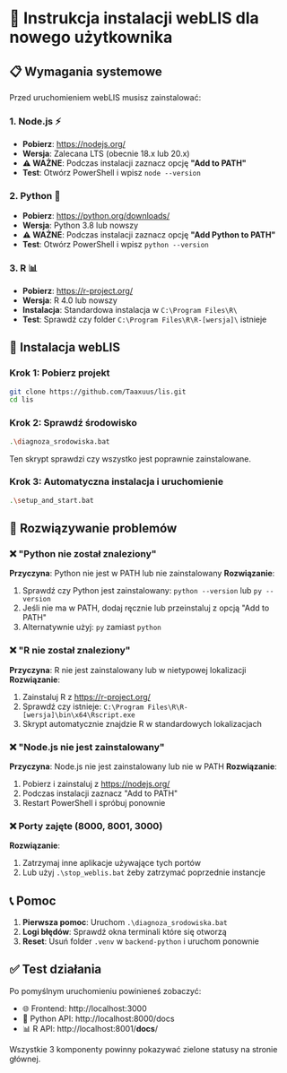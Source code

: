 # 🚀 Instrukcja instalacji webLIS dla nowego użytkownika

## 📋 Wymagania systemowe

Przed uruchomieniem webLIS musisz zainstalować:

### 1. Node.js ⚡

- **Pobierz**: https://nodejs.org/
- **Wersja**: Zalecana LTS (obecnie 18.x lub 20.x)
- **⚠️ WAŻNE**: Podczas instalacji zaznacz opcję **"Add to PATH"**
- **Test**: Otwórz PowerShell i wpisz `node --version`

### 2. Python 🐍

- **Pobierz**: https://python.org/downloads/
- **Wersja**: Python 3.8 lub nowszy
- **⚠️ WAŻNE**: Podczas instalacji zaznacz opcję **"Add Python to PATH"**
- **Test**: Otwórz PowerShell i wpisz `python --version`

### 3. R 📊

- **Pobierz**: https://r-project.org/
- **Wersja**: R 4.0 lub nowszy
- **Instalacja**: Standardowa instalacja w `C:\Program Files\R\`
- **Test**: Sprawdź czy folder `C:\Program Files\R\R-[wersja]\` istnieje

## 🔧 Instalacja webLIS

### Krok 1: Pobierz projekt

```bash
git clone https://github.com/Taaxuus/lis.git
cd lis
```

### Krok 2: Sprawdź środowisko

```bash
.\diagnoza_srodowiska.bat
```

Ten skrypt sprawdzi czy wszystko jest poprawnie zainstalowane.

### Krok 3: Automatyczna instalacja i uruchomienie

```bash
.\setup_and_start.bat
```

## 🐛 Rozwiązywanie problemów

### ❌ "Python nie został znaleziony"

**Przyczyna**: Python nie jest w PATH lub nie zainstalowany
**Rozwiązanie**:

1. Sprawdź czy Python jest zainstalowany: `python --version` lub `py --version`
2. Jeśli nie ma w PATH, dodaj ręcznie lub przeinstaluj z opcją "Add to PATH"
3. Alternatywnie użyj: `py` zamiast `python`

### ❌ "R nie został znaleziony"

**Przyczyna**: R nie jest zainstalowany lub w nietypowej lokalizacji
**Rozwiązanie**:

1. Zainstaluj R z https://r-project.org/
2. Sprawdź czy istnieje: `C:\Program Files\R\R-[wersja]\bin\x64\Rscript.exe`
3. Skrypt automatycznie znajdzie R w standardowych lokalizacjach

### ❌ "Node.js nie jest zainstalowany"

**Przyczyna**: Node.js nie jest zainstalowany lub nie w PATH
**Rozwiązanie**:

1. Pobierz i zainstaluj z https://nodejs.org/
2. Podczas instalacji zaznacz "Add to PATH"
3. Restart PowerShell i spróbuj ponownie

### ❌ Porty zajęte (8000, 8001, 3000)

**Rozwiązanie**:

1. Zatrzymaj inne aplikacje używające tych portów
2. Lub użyj `.\stop_weblis.bat` żeby zatrzymać poprzednie instancje

## 📞 Pomoc

1. **Pierwsza pomoc**: Uruchom `.\diagnoza_srodowiska.bat`
2. **Logi błędów**: Sprawdź okna terminali które się otworzą
3. **Reset**: Usuń folder `.venv` w `backend-python` i uruchom ponownie

## ✅ Test działania

Po pomyślnym uruchomieniu powinieneś zobaczyć:

- 🌐 Frontend: http://localhost:3000
- 🐍 Python API: http://localhost:8000/docs
- 📊 R API: http://localhost:8001/**docs**/

Wszystkie 3 komponenty powinny pokazywać zielone statusy na stronie głównej.
